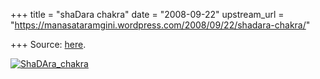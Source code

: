 +++
title = "shaDara chakra"
date = "2008-09-22"
upstream_url = "https://manasataramgini.wordpress.com/2008/09/22/shadara-chakra/"

+++
Source: [here](https://manasataramgini.wordpress.com/2008/09/22/shadara-chakra/).

[![ShaDAra_chakra](https://i0.wp.com/farm4.static.flickr.com/3190/2877424022_2ba74c01b8_o.jpg)](http://www.flickr.com/photos/24766652@N05/2877424022/ "ShaDAra_chakra by somasushma, on Flickr")
